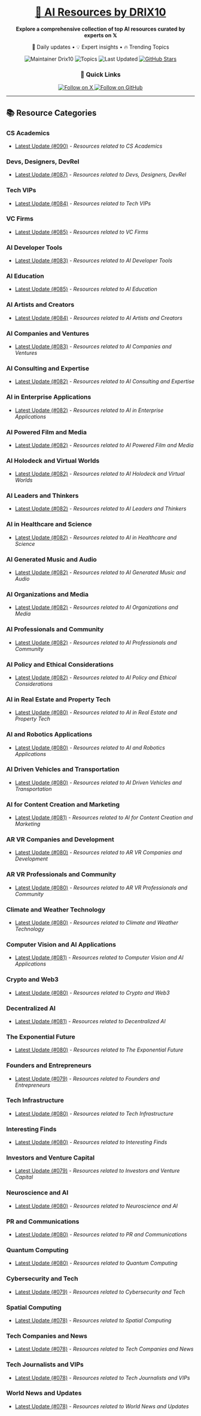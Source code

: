 
<div align="center">
  <h1><a href="https://x.com/DRIX_10_" target="_blank">🚀 AI Resources by DRIX10</a></h1>
  <p><strong>Explore a comprehensive collection of top AI resources curated by experts on 𝕏</strong></p>
  <p>🌟 Daily updates • 💡 Expert insights • 🔥 Trending Topics</p>

  <img src="https://img.shields.io/badge/Maintainer-Drix10-blue?style=for-the-badge" alt="Maintainer Drix10" />
  <img src="https://img.shields.io/badge/Topics-Everything%2C%20AI-red?style=for-the-badge" alt="Topics" />
  <img src="https://img.shields.io/github/last-commit/Drix10/ai-resources?style=for-the-badge&color=5D6D7E" alt="Last Updated" />
  <a href="https://github.com/Drix10/ai-resources"><img src="https://img.shields.io/github/stars/Drix10/ai-resources?style=for-the-badge&color=yellow" alt="GitHub Stars" /></a>

  <br>

  <h3>🌟 Quick Links</h3>
    <a href="https://x.com/DRIX_10_">
      <img src="https://img.shields.io/badge/Follow_on_𝕏-black?style=for-the-badge&logo=x&logoColor=white" alt="Follow on X" />
    </a>
    <a href="https://github.com/Drix10">
      <img src="https://img.shields.io/badge/Follow_on_GitHub-black?style=for-the-badge&logo=github&logoColor=white" alt="Follow on GitHub" />
    </a>
</div>

---

## 📚 Resource Categories

### CS Academics

*   [Latest Update (#090)](https://github.com/Drix10/ai-resources/blob/main/CS%20Academics/resources-090.md) - *Resources related to CS Academics*

### Devs, Designers, DevRel

*   [Latest Update (#087)](https://github.com/Drix10/ai-resources/blob/main/Devs%2C%20Designers%2C%20DevRel/resources-087.md) - *Resources related to Devs, Designers, DevRel*

### Tech VIPs

*   [Latest Update (#084)](https://github.com/Drix10/ai-resources/blob/main/Tech%20VIPs/resources-084.md) - *Resources related to Tech VIPs*

### VC Firms

*   [Latest Update (#085)](https://github.com/Drix10/ai-resources/blob/main/VC%20Firms/resources-085.md) - *Resources related to VC Firms*

### AI Developer Tools

*   [Latest Update (#083)](https://github.com/Drix10/ai-resources/blob/main/AI%20Developer%20Tools/resources-083.md) - *Resources related to AI Developer Tools*

### AI Education

*   [Latest Update (#085)](https://github.com/Drix10/ai-resources/blob/main/AI%20Education/resources-085.md) - *Resources related to AI Education*

### AI Artists and Creators

*   [Latest Update (#084)](https://github.com/Drix10/ai-resources/blob/main/AI%20Artists%20and%20Creators/resources-084.md) - *Resources related to AI Artists and Creators*

### AI Companies and Ventures

*   [Latest Update (#083)](https://github.com/Drix10/ai-resources/blob/main/AI%20Companies%20and%20Ventures/resources-083.md) - *Resources related to AI Companies and Ventures*

### AI Consulting and Expertise

*   [Latest Update (#082)](https://github.com/Drix10/ai-resources/blob/main/AI%20Consulting%20and%20Expertise/resources-082.md) - *Resources related to AI Consulting and Expertise*

### AI in Enterprise Applications

*   [Latest Update (#082)](https://github.com/Drix10/ai-resources/blob/main/AI%20in%20Enterprise%20Applications/resources-082.md) - *Resources related to AI in Enterprise Applications*

### AI Powered Film and Media

*   [Latest Update (#082)](https://github.com/Drix10/ai-resources/blob/main/AI%20Powered%20Film%20and%20Media/resources-082.md) - *Resources related to AI Powered Film and Media*

### AI Holodeck and Virtual Worlds

*   [Latest Update (#082)](https://github.com/Drix10/ai-resources/blob/main/AI%20Holodeck%20and%20Virtual%20Worlds/resources-082.md) - *Resources related to AI Holodeck and Virtual Worlds*

### AI Leaders and Thinkers

*   [Latest Update (#082)](https://github.com/Drix10/ai-resources/blob/main/AI%20Leaders%20and%20Thinkers/resources-082.md) - *Resources related to AI Leaders and Thinkers*

### AI in Healthcare and Science

*   [Latest Update (#082)](https://github.com/Drix10/ai-resources/blob/main/AI%20in%20Healthcare%20and%20Science/resources-082.md) - *Resources related to AI in Healthcare and Science*

### AI Generated Music and Audio

*   [Latest Update (#082)](https://github.com/Drix10/ai-resources/blob/main/AI%20Generated%20Music%20and%20Audio/resources-082.md) - *Resources related to AI Generated Music and Audio*

### AI Organizations and Media

*   [Latest Update (#082)](https://github.com/Drix10/ai-resources/blob/main/AI%20Organizations%20and%20Media/resources-082.md) - *Resources related to AI Organizations and Media*

### AI Professionals and Community

*   [Latest Update (#082)](https://github.com/Drix10/ai-resources/blob/main/AI%20Professionals%20and%20Community/resources-082.md) - *Resources related to AI Professionals and Community*

### AI Policy and Ethical Considerations

*   [Latest Update (#082)](https://github.com/Drix10/ai-resources/blob/main/AI%20Policy%20and%20Ethical%20Considerations/resources-082.md) - *Resources related to AI Policy and Ethical Considerations*

### AI in Real Estate and Property Tech

*   [Latest Update (#080)](https://github.com/Drix10/ai-resources/blob/main/AI%20in%20Real%20Estate%20and%20Property%20Tech/resources-080.md) - *Resources related to AI in Real Estate and Property Tech*

### AI and Robotics Applications

*   [Latest Update (#080)](https://github.com/Drix10/ai-resources/blob/main/AI%20and%20Robotics%20Applications/resources-080.md) - *Resources related to AI and Robotics Applications*

### AI Driven Vehicles and Transportation

*   [Latest Update (#080)](https://github.com/Drix10/ai-resources/blob/main/AI%20Driven%20Vehicles%20and%20Transportation/resources-080.md) - *Resources related to AI Driven Vehicles and Transportation*

### AI for Content Creation and Marketing

*   [Latest Update (#081)](https://github.com/Drix10/ai-resources/blob/main/AI%20for%20Content%20Creation%20and%20Marketing/resources-081.md) - *Resources related to AI for Content Creation and Marketing*

### AR VR Companies and Development

*   [Latest Update (#080)](https://github.com/Drix10/ai-resources/blob/main/AR%20VR%20Companies%20and%20Development/resources-080.md) - *Resources related to AR VR Companies and Development*

### AR VR Professionals and Community

*   [Latest Update (#080)](https://github.com/Drix10/ai-resources/blob/main/AR%20VR%20Professionals%20and%20Community/resources-080.md) - *Resources related to AR VR Professionals and Community*

### Climate and Weather Technology

*   [Latest Update (#080)](https://github.com/Drix10/ai-resources/blob/main/Climate%20and%20Weather%20Technology/resources-080.md) - *Resources related to Climate and Weather Technology*

### Computer Vision and AI Applications

*   [Latest Update (#081)](https://github.com/Drix10/ai-resources/blob/main/Computer%20Vision%20and%20AI%20Applications/resources-081.md) - *Resources related to Computer Vision and AI Applications*

### Crypto and Web3

*   [Latest Update (#080)](https://github.com/Drix10/ai-resources/blob/main/Crypto%20and%20Web3/resources-080.md) - *Resources related to Crypto and Web3*

### Decentralized AI

*   [Latest Update (#081)](https://github.com/Drix10/ai-resources/blob/main/Decentralized%20AI/resources-081.md) - *Resources related to Decentralized AI*

### The Exponential Future

*   [Latest Update (#080)](https://github.com/Drix10/ai-resources/blob/main/The%20Exponential%20Future/resources-080.md) - *Resources related to The Exponential Future*

### Founders and Entrepreneurs

*   [Latest Update (#079)](https://github.com/Drix10/ai-resources/blob/main/Founders%20and%20Entrepreneurs/resources-079.md) - *Resources related to Founders and Entrepreneurs*

### Tech Infrastructure

*   [Latest Update (#080)](https://github.com/Drix10/ai-resources/blob/main/Tech%20Infrastructure/resources-080.md) - *Resources related to Tech Infrastructure*

### Interesting Finds

*   [Latest Update (#080)](https://github.com/Drix10/ai-resources/blob/main/Interesting%20Finds/resources-080.md) - *Resources related to Interesting Finds*

### Investors and Venture Capital

*   [Latest Update (#079)](https://github.com/Drix10/ai-resources/blob/main/Investors%20and%20Venture%20Capital/resources-079.md) - *Resources related to Investors and Venture Capital*

### Neuroscience and AI

*   [Latest Update (#080)](https://github.com/Drix10/ai-resources/blob/main/Neuroscience%20and%20AI/resources-080.md) - *Resources related to Neuroscience and AI*

### PR and Communications

*   [Latest Update (#080)](https://github.com/Drix10/ai-resources/blob/main/PR%20and%20Communications/resources-080.md) - *Resources related to PR and Communications*

### Quantum Computing

*   [Latest Update (#080)](https://github.com/Drix10/ai-resources/blob/main/Quantum%20Computing/resources-080.md) - *Resources related to Quantum Computing*

### Cybersecurity and Tech

*   [Latest Update (#079)](https://github.com/Drix10/ai-resources/blob/main/Cybersecurity%20and%20Tech/resources-079.md) - *Resources related to Cybersecurity and Tech*

### Spatial Computing

*   [Latest Update (#078)](https://github.com/Drix10/ai-resources/blob/main/Spatial%20Computing/resources-078.md) - *Resources related to Spatial Computing*

### Tech Companies and News

*   [Latest Update (#078)](https://github.com/Drix10/ai-resources/blob/main/Tech%20Companies%20and%20News/resources-078.md) - *Resources related to Tech Companies and News*

### Tech Journalists and VIPs

*   [Latest Update (#078)](https://github.com/Drix10/ai-resources/blob/main/Tech%20Journalists%20and%20VIPs/resources-078.md) - *Resources related to Tech Journalists and VIPs*

### World News and Updates

*   [Latest Update (#078)](https://github.com/Drix10/ai-resources/blob/main/World%20News%20and%20Updates/resources-078.md) - *Resources related to World News and Updates*

